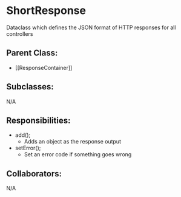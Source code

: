 # ShortResponse
Dataclass which defines the JSON format of HTTP responses for all controllers

## Parent Class:
- [[ResponseContainer]]

## Subclasses:
N/A

## Responsibilities:
- add();
	- Adds an object as the response output
- setError();
	- Set an error code if something goes wrong

## Collaborators:
N/A